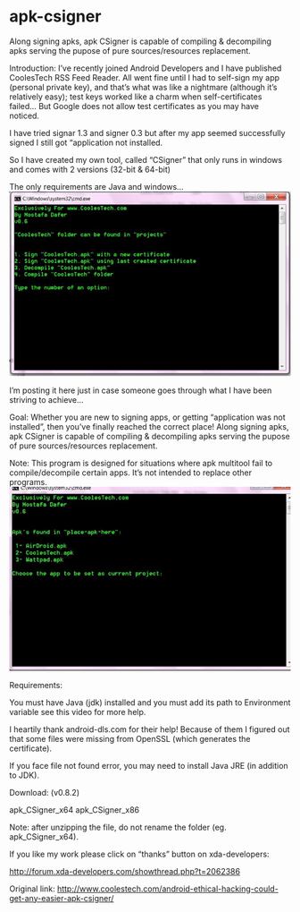 # apk-csigner
Along signing apks, apk CSigner is capable of compiling & decompiling apks serving the pupose of pure sources/resources replacement.

Introduction:
I’ve recently joined Android Developers and I have published CoolesTech RSS Feed Reader. All went fine until I had to self-sign my app (personal private key), and that’s what was like a nightmare (although it’s relatively easy); test keys worked like a charm when self-certificates failed… But Google does not allow test certificates as you may have noticed.

I have tried signar 1.3 and signer 0.3 but after my app seemed successfully signed I still got “application not installed.

So I have created my own tool, called “CSigner” that only runs in windows and comes with 2 versions (32-bit & 64-bit)

The only requirements are Java and windows…
![alt tag](https://github.com/mdafer/apk-csigner/blob/master/2-Small.jpg)

I’m posting it here just in case someone goes through what I have been striving to achieve…

Goal:
Whether you are new to signing apps, or getting “application was not installed”, then you’ve finally reached the correct place! Along signing apks, apk CSigner is capable of compiling & decompiling apks serving the pupose of pure sources/resources replacement.

Note: This program is designed for situations where apk multitool fail to compile/decompile certain apps. It’s not intended to replace other programs.
![alt tag](https://github.com/mdafer/apk-csigner/blob/master/1-Small.jpg)

Requirements:

You must have Java (jdk) installed and you must add its path to Environment variable see this video for more help.

I heartily thank android-dls.com for their help! Because of them I figured out that some files were missing from OpenSSL (which generates the certificate).

If you face file not found error, you may need to install Java JRE (in addition to JDK).

Download: (v0.8.2)

apk_CSigner_x64                   apk_CSigner_x86 

Note: after unzipping the file, do not rename the folder (eg. apk_CSigner_x64).

If you like my work please click on “thanks” button on xda-developers:

http://forum.xda-developers.com/showthread.php?t=2062386

Original link:
http://www.coolestech.com/android-ethical-hacking-could-get-any-easier-apk-csigner/
